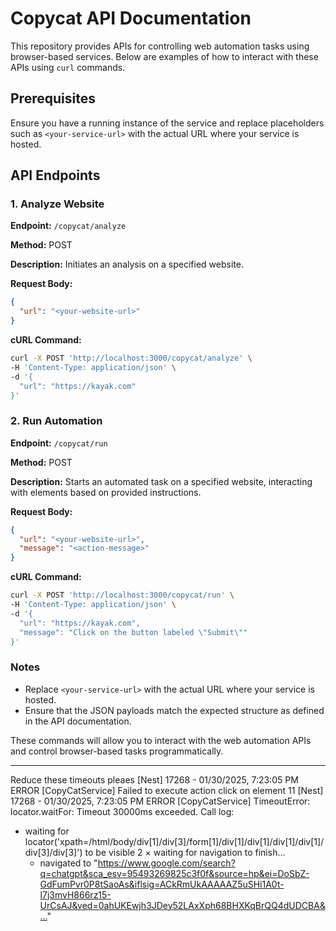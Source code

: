 # Copycat API Documentation

This repository provides APIs for controlling web automation tasks using browser-based services. Below are examples of how to interact with these APIs using `curl` commands.

## Prerequisites
Ensure you have a running instance of the service and replace placeholders such as `<your-service-url>` with the actual URL where your service is hosted.

## API Endpoints

### 1. **Analyze Website**

**Endpoint:** `/copycat/analyze`

**Method:** POST

**Description:** Initiates an analysis on a specified website.

**Request Body:**
```json
{
  "url": "<your-website-url>"
}
```

**cURL Command:**
```sh
curl -X POST 'http://localhost:3000/copycat/analyze' \
-H 'Content-Type: application/json' \
-d '{
  "url": "https://kayak.com"
}'
```

### 2. **Run Automation**

**Endpoint:** `/copycat/run`

**Method:** POST

**Description:** Starts an automated task on a specified website, interacting with elements based on provided instructions.

**Request Body:**
```json
{
  "url": "<your-website-url>",
  "message": "<action-message>"
}
```

**cURL Command:**
```sh
curl -X POST 'http://localhost:3000/copycat/run' \
-H 'Content-Type: application/json' \
-d '{
  "url": "https://kayak.com",
  "message": "Click on the button labeled \"Submit\""
}'
```

### Notes

- Replace `<your-service-url>` with the actual URL where your service is hosted.
- Ensure that the JSON payloads match the expected structure as defined in the API documentation.

These commands will allow you to interact with the web automation APIs and control browser-based tasks programmatically.



----

Reduce these timeouts pleaes
[Nest] 17268  - 01/30/2025, 7:23:05 PM   ERROR [CopyCatService] Failed to execute action click on element 11
[Nest] 17268  - 01/30/2025, 7:23:05 PM   ERROR [CopyCatService] TimeoutError: locator.waitFor: Timeout 30000ms exceeded.
Call log:
  - waiting for locator('xpath=/html/body/div[1]/div[3]/form[1]/div[1]/div[1]/div[1]/div[1]/div[3]/div[3]') to be visible
    2 × waiting for navigation to finish...
      - navigated to "https://www.google.com/search?q=chatgpt&sca_esv=95493269825c3f0f&source=hp&ei=DoSbZ-GdFumPvr0P8tSaoAs&iflsig=ACkRmUkAAAAAZ5uSHi1A0t-l7j3mvH866rz15-UrCsAJ&ved=0ahUKEwjh3JDey52LAxXph68BHXKqBrQQ4dUDCBA&…"